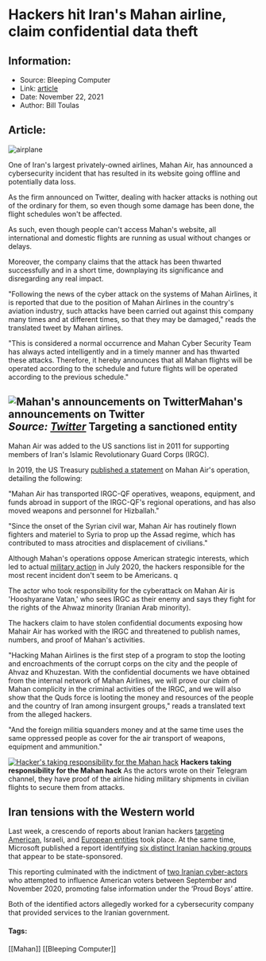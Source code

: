 # Hackers hit Iran's Mahan airline, claim confidential data theft
### 

## Information:
+ Source: Bleeping Computer
+ Link: [article](https://www.bleepingcomputer.com/news/security/hackers-hit-irans-mahan-airline-claim-confidential-data-theft/)
+ Date: November 22, 2021
+ Author: Bill Toulas


## Article:
![airplane](https://www.bleepstatic.com/content/hl-images/2021/05/12/Airplane-headpic.jpg?rand=1440844137)


One of Iran's largest privately-owned airlines, Mahan Air, has announced a cybersecurity incident that has resulted in its website going offline and potentially data loss.


As the firm announced on Twitter, dealing with hacker attacks is nothing out of the ordinary for them, so even though some damage has been done, the flight schedules won't be affected.


As such, even though people can't access Mahan's website, all international and domestic flights are running as usual without changes or delays.


Moreover, the company claims that the attack has been thwarted successfully and in a short time, downplaying its significance and disregarding any real impact.


"Following the news of the cyber attack on the systems of Mahan Airlines, it is reported that due to the position of Mahan Airlines in the country's aviation industry, such attacks have been carried out against this company many times and at different times, so that they may be damaged," reads the translated tweet by Mahan airlines.


"This is considered a normal occurrence and Mahan Cyber Security Team has always acted intelligently and in a timely manner and has thwarted these attacks. Therefore, it hereby announces that all Mahan flights will be operated according to the schedule and future flights will be operated according to the previous schedule."



![Mahan's announcements on Twitter](https://www.bleepstatic.com/images/news/u/1220909/social%20media/announcements.jpg)**Mahan's announcements on Twitter**  
*Source: [Twitter](https://twitter.com/MahanAirlines/status/1462322639289176067)*
Targeting a sanctioned entity
-----------------------------


Mahan Air was added to the US sanctions list in 2011 for supporting members of Iran's Islamic Revolutionary Guard Corps (IRGC).


In 2019, the US Treasury [published a statement](https://home.treasury.gov/news/press-releases/sm853) on Mahan Air's operation, detailing the following:


"Mahan Air has transported IRGC-QF operatives, weapons, equipment, and funds abroad in support of the IRGC-QF's regional operations, and has also moved weapons and personnel for Hizballah."


"Since the onset of the Syrian civil war, Mahan Air has routinely flown fighters and materiel to Syria to prop up the Assad regime, which has contributed to mass atrocities and displacement of civilians."


Although Mahan's operations oppose American strategic interests, which led to actual [military action](https://eu.usatoday.com/story/news/world/2020/07/23/iran-says-mahan-air-flight-harassed-over-syria-us-jet/5499269002/) in July 2020, the hackers responsible for the most recent incident don't seem to be Americans. q


The actor who took responsibility for the cyberattack on Mahan Air is 'Hooshyarane Vatan,' who sees IRGC as their enemy and says they fight for the rights of the Ahwaz minority (Iranian Arab minority).


The hackers claim to have stolen confidential documents exposing how Mahair Air has worked with the IRGC and threatened to publish names, numbers, and proof of Mahan's activities.


"Hacking Mahan Airlines is the first step of a program to stop the looting and encroachments of the corrupt corps on the city and the people of Ahvaz and Khuzestan. With the confidential documents we have obtained from the internal network of Mahan Airlines, we will prove our claim of Mahan complicity in the criminal activities of the IRGC, and we will also show that the Quds force is looting the money and resources of the people and the country of Iran among insurgent groups," reads a translated text from the alleged hackers.


"And the foreign militia squanders money and at the same time uses the same oppressed people as cover for the air transport of weapons, equipment and ammunition."



[![Hacker's taking responsibility for the Mahan hack](https://www.bleepstatic.com/images/news/u/1220909/social%20media/vetan_announcement.jpg)](https://twitter.com/Hooshyaran1/status/1462288721764618243)
**Hackers taking responsibility for the Mahan hack**
As the actors wrote on their Telegram channel, they have proof of the airline hiding military shipments in civilian flights to secure them from attacks.


Iran tensions with the Western world
------------------------------------


Last week, a crescendo of reports about Iranian hackers [targeting American](https://www.bleepingcomputer.com/news/security/microsoft-iranian-state-hackers-increasingly-target-it-sector/), Israeli, and [European entities](https://www.bleepingcomputer.com/news/security/us-uk-warn-of-iranian-hackers-exploiting-microsoft-exchange-fortinet/) took place. At the same time, Microsoft published a report identifying [six distinct Iranian hacking groups](https://www.bleepingcomputer.com/news/security/microsoft-warns-of-the-evolution-of-six-iranian-hacking-groups/) that appear to be state-sponsored.


This reporting culminated with the indictment of [two Iranian cyber-actors](https://www.bleepingcomputer.com/news/security/us-indicts-iranian-hackers-for-proud-boys-voter-intimidation-emails/) who attempted to influence American voters between September and November 2020, promoting false information under the ‘Proud Boys’ attire.


Both of the identified actors allegedly worked for a cybersecurity company that provided services to the Iranian government.




#### Tags:
[[Mahan]] [[Bleeping Computer]]
